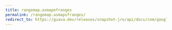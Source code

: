 ```yaml
---
title: rangemap.asmapofranges
permalink: /rangemap.asmapofranges/
redirect_to: https://guava.dev/releases/snapshot-jre/api/docs/com/google/common/collect/RangeMap.html#asMapOfRanges--
---
```

